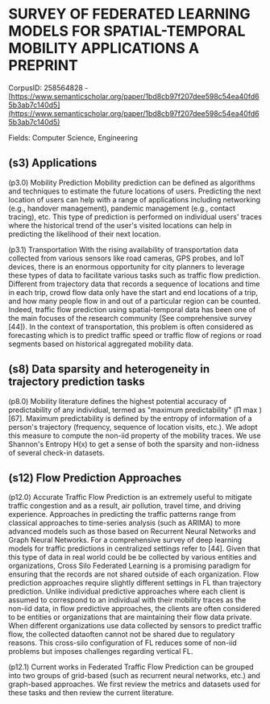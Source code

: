 # SURVEY OF FEDERATED LEARNING MODELS FOR SPATIAL-TEMPORAL MOBILITY APPLICATIONS A PREPRINT

CorpusID: 258564828 - [https://www.semanticscholar.org/paper/1bd8cb97f207dee598c54ea40fd65b3ab7c140d5](https://www.semanticscholar.org/paper/1bd8cb97f207dee598c54ea40fd65b3ab7c140d5)

Fields: Computer Science, Engineering

## (s3) Applications
(p3.0) Mobility Prediction Mobility prediction can be defined as algorithms and techniques to estimate the future locations of users. Predicting the next location of users can help with a range of applications including networking (e.g., handover management), pandemic management (e.g., contact tracing), etc. This type of prediction is performed on individual users' traces where the historical trend of the user's visited locations can help in predicting the likelihood of their next location.

(p3.1) Transportation With the rising availability of transportation data collected from various sensors like road cameras, GPS probes, and IoT devices, there is an enormous opportunity for city planners to leverage these types of data to facilitate various tasks such as traffic flow prediction. Different from trajectory data that records a sequence of locations and time in each trip, crowd flow data only have the start and end locations of a trip, and how many people flow in and out of a particular region can be counted. Indeed, traffic flow prediction using spatial-temporal data has been one of the main focuses of the research community (See comprehensive survey [44]). In the context of transportation, this problem is often considered as forecasting which is to predict traffic speed or traffic flow of regions or road segments based on historical aggregated mobility data.
## (s8) Data sparsity and heterogeneity in trajectory prediction tasks
(p8.0) Mobility literature defines the highest potential accuracy of predictability of any individual, termed as "maximum predictability" (Π max ) [67]. Maximum predictability is defined by the entropy of information of a person's trajectory (frequency, sequence of location visits, etc.). We adopt this measure to compute the non-iid property of the mobility traces. We use Shannon's Entropy H(x) to get a sense of both the sparsity and non-iidness of several check-in datasets.
## (s12) Flow Prediction Approaches
(p12.0) Accurate Traffic Flow Prediction is an extremely useful to mitigate traffic congestion and as a result, air pollution, travel time, and driving experience. Approaches in predicting the traffic patterns range from classical approaches to time-series analysis (such as ARIMA) to more advanced models such as those based on Recurrent Neural Networks and Graph Neural Networks. For a comprehensive survey of deep learning models for traffic predictions in centralized settings refer to [44]. Given that this type of data in real world could be be collected by various entities and organizations, Cross Silo Federated Learning is a promising paradigm for ensuring that the records are not shared outside of each organization. Flow prediction approaches require slightly different settings in FL than trajectory prediction. Unlike individual predictive approaches where each client is assumed to correspond to an individual with their mobility traces as the non-iid data, in flow predictive approaches, the clients are often considered to be entities or organizations that are maintaining their flow data private. When different organizations use data collected by sensors to predict traffic flow, the collected dataoften cannot not be shared due to regulatory reasons. This cross-silo configuration of FL reduces some of non-iid problems but imposes challenges regarding vertical FL.

(p12.1) Current works in Federated Traffic Flow Prediction can be grouped into two groups of grid-based (such as recurrent neural networks, etc.) and graph-based approaches. We first review the metrics and datasets used for these tasks and then review the current literature.
